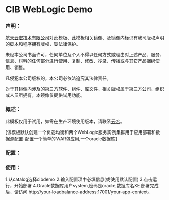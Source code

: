 # CIB WebLogic Demo

### 声明：

<a href="http://www.winhong.com" target="_blank">航天云宏技术有限公司</a>对此模板、此模板相关镜像、及镜像内标识有我司版权声明的脚本和程序拥有版权，受法律保护。

未经本公司书面许可，任何单位及个人不得以任何方式或理由对上述产品、服务、信息、材料的任何部分进行使用、复制、修改、抄录、传播或与其它产品捆绑使用、销售。

凡侵犯本公司版权的，本公司必依法追究其法律责任。

对于其镜像内涉及的第三方软件、组件、库文件，相关版权属于第三方公司、组织或人员所拥有，本镜像仅提供试用功能。

### 概述：

此模板仅用于试用，如需在生产环境使用版本，请联系<a href="http://www.winhong.com" target="_blank">云宏</a>。

[该模板默认创建一个负载均衡和两个WebLogic服务实例集群用于应用部署和数据源配置-配置一个简单的WAR包应用,一个oracle数据库]

### 配置：


### 使用：

1.从catalog选择cibdemo
2.输入配置项中必填信息(或使用默认配置)
3.点击运行，开始部署
4.Oracle数据库用户system,密码是oracle,数据库名XE
部署完成后，请访问 http://your-loadbalance-address:17001/your-app-context。
  
